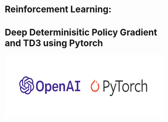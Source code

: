 # Reinforcement Learning:
# Deep Determinisitic Policy Gradient and TD3 using Pytorch

<img src="https://github.com/coldhenry/RL-DDPG-and-TD3-Pytorch/blob/main/pic/openai-pytorch.jpg" width="600" height="200" />
